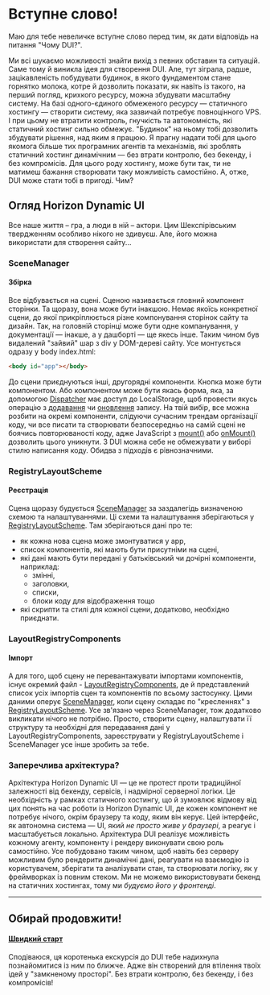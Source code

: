 # Вступне слово!

Маю для тебе невеличке вступне слово перед тим, як дати відповідь на питання "Чому DUI?".

Ми всі шукаємо можливості знайти вихід з певних обставин та ситуацій. Саме тому й виникла ідея для створення DUI. Але, тут зіграла, радше, зацікавленість побудувати будинок, в якого фундаментом стане горнятко молока, котре й дозволить показати, як навіть із такого, на перший погляд, крихкого ресурсу, можна збудувати масштабну систему. На базі одного-єдиного обмеженого ресурсу — статичного хостингу — створити систему, яка зазвичай потребує повноцінного VPS. І при цьому не втратити контроль, гнучкість та автономність, які статичний хостинг сильно обмежує. "Будинок" на ньому тобі дозволить збудувати рішення, над яким я працюю. Я прагну надати тобі для цього якомога більше тих програмних агентів та механізмів, які зроблять статичний хостинг динамічним — без втрати контролю, без бекенду, і без компромісів. Для цього роду хостингу, може бути так, ти не матимеш бажання створювати таку можливість самостійно. А, отже, DUI може стати тобі в пригоді. Чим?

## Огляд Horizon Dynamic UI

Все наше життя – гра, а люди в ній – актори. Цим Шекспірівським твердженням особливо нікого не здивуєш. Але, його можна використати для створення сайту... 

### SceneManager
#### Збірка

Все відбувається на сцені. Сценою називається гловний компонент сторінки. Та щоразу, вона може бути інакшою. Немає якоїсь конкретної сцени, до якої прикріплюється різне компонування сторінок сайту та дизайн. Так, на головній сторінці може бути одне компанування, у документації — інакше, а у дашборті — ще якесь інше. Таким чином був видалений "зайвий" шар з div у DOM-дереві сайту. Усе монтується одразу у body index.html: 

```html
<body id="app"></body>
```

До сцени приєднуються інші, другорядні компоненти. Кнопка може бути компонентом. Або компонентом може бути якась форма, яка, за допомогою [Dispatcher](reactive/dispatcher.md) має доступ до LocalStorage, щоб провести якусь операцію з [додавання](interacting_with_data/localStorage/creating.md) чи [оновлення](interacting_with_data/localStorage/updating.md) запису. На твій вибір, все можна розбити на окремі компоненти, слідуючи сучасним трендам організації коду, чи все писати та створювати безпосередньо на самій сцені не боячись повторюваності коду, адже JavaScript з [mount()](deep_immersion_in_components/mount().md) або [onMount()](deep_immersion_in_components/on_mount().md) дозволить цього уникнути. З DUI можна себе не обмежувати у виборі стилю написання коду. Обидва з підходів є рівнозначними. 

### RegistryLayoutScheme
#### Реєстрація

Сцена щоразу будується [SceneManager](deep_immersion_in_components/scene_manager.md) за заздалегідь визначеною схемою та налаштуваннями. Ці схеми та налаштування зберігаються у [RegistryLayoutScheme](essentials/scene_settings.md). Там зберігаються дані про те:
- як кожна нова сцена може змонтуватися у app, 
- список компонентів, які мають бути присутніми на сцені, 
- які дані мають бути передані у батьківський чи дочірні компоненти, наприклад:  
  - змінні, 
  - заголовки, 
  - списки, 
  - блоки коду для відображення тощо 
- які скрипти та стилі для кожної сцени, додатково, необхідно приєднати.  

### LayoutRegistryComponents
#### Імпорт

А для того, щоб сцену не перевантажувати імпортами компонентів, існує окремий файл - [LayoutRegistryComponents](essentials/scene_register.md), де й представлений список усіх імпортів сцен та компонентів по всьому застосунку. Цими даними оперує [SceneManager](deep_immersion_in_components/scene_manager.md), коли сцену складає по "кресленнях" з [RegistryLayoutScheme](essentials/scene_settings.md). Усе зв'язано через SceneManager, тож додатково викликати нічого не потрібно. Просто, створити сцену, налаштувати її структуру та необхідні для передавання дані у LayoutRegistryComponents, зареєструвати у RegistryLayoutScheme і SceneManager усе інше зробить за тебе. 

### Заперечлива архітектура?

Архітектура Horizon Dynamic UI — це не протест проти традиційної залежності від бекенду, сервісів, і надмірної серверної логіки. Це необхідність у рамках статичного хостингу, що й зумовлює відмову від цих понять на час роботи із Horizon Dynamic UI,  де кожен компонент не потребує нічого, окрім браузеру та коду, яким він керує. Цей інтерфейс, як автономна система — UI, який *не просто живе у браузері*, а реагує і масштабується локально. Архітектура DUI реалізує можливість кожному агенту, компоненту і рендеру виконувати свою роль самостійно. Усе побудовано таким чином, щоб навіть без серверу можливим було рендерити динамічні дані, реагувати на взаємодію із користувачем, зберігати та аналізувати стан, та створювати логіку, як у фреймворках із повним стеком. Ми не можемо використовувати бекенд на статичних хостингах, тому ми *будуємо його у фронтенді*. 

---

## Обирай продовжити! 

#### [Швидкий старт](quick-start.md)

Сподіваюся, ця коротенька екскурсія до DUI тебе надихнула познайомитися із ним по ближче. Адже він створений для втілення твоїх ідей у "замкненому просторі". Без втрати контролю, без бекенду, і без компромісів! 